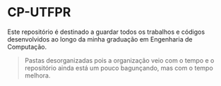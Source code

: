 # CP-UTFPR

Este repositório é destinado a guardar todos os trabalhos e códigos
desenvolvidos ao longo da minha graduação em Engenharia de Computação.

> Pastas desorganizadas pois a organização veio com o tempo e o repositório
> ainda está um pouco bagunçando, mas com o tempo melhora.


